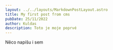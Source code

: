 ```yaml
---
layout: ../../layouts/MarkdownPostLayout.astro
title: My first post from cms
pubDate: 25/11/2022
author: Kuldas
description: Toto je moje poprvé
---
```

Něco napíšu i sem